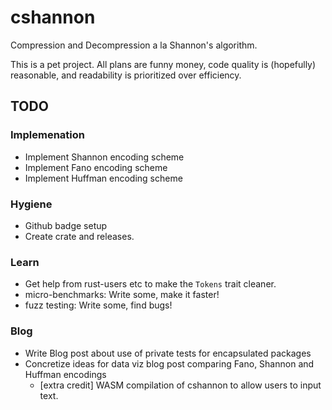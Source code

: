 # cshannon

Compression and Decompression a la Shannon's algorithm.

This is a pet project. All plans are funny money, code quality is (hopefully)
reasonable, and readability is prioritized over efficiency.

## TODO

### Implemenation

* Implement Shannon encoding scheme
* Implement Fano encoding scheme
* Implement Huffman encoding scheme

### Hygiene

* Github badge setup
* Create crate and releases.

### Learn

* Get help from rust-users etc to make the `Tokens` trait cleaner.
* micro-benchmarks: Write some, make it faster!
* fuzz testing: Write some, find bugs!

### Blog

* Write Blog post about use of private tests for encapsulated packages
* Concretize ideas for data viz blog post comparing Fano, Shannon and Huffman
  encodings
  * [extra credit] WASM compilation of cshannon to allow users to input text.

